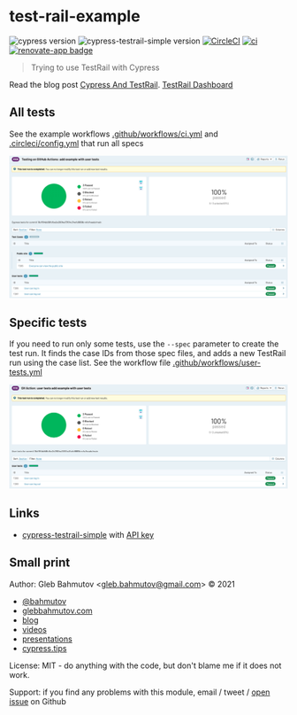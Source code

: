# test-rail-example

![cypress version](https://img.shields.io/badge/cypress-9.2.0-brightgreen) ![cypress-testrail-simple version](https://img.shields.io/badge/cypress--testrail--simple-1.4.0-brightgreen)
[![CircleCI](https://circleci.com/gh/bahmutov/test-rail-example/tree/main.svg?style=svg)](https://circleci.com/gh/bahmutov/test-rail-example/tree/main) [![ci](https://github.com/bahmutov/test-rail-example/actions/workflows/ci.yml/badge.svg?branch=main)](https://github.com/bahmutov/test-rail-example/actions/workflows/ci.yml) [![renovate-app badge][renovate-badge]][renovate-app]

> Trying to use TestRail with Cypress

Read the blog post [Cypress And TestRail](https://glebbahmutov.com/blog/cypress-and-testrail/). [TestRail Dashboard](https://bahmutov.testrail.io/index.php?/projects/overview/2)

## All tests

See the example workflows [.github/workflows/ci.yml](./.github/workflows/ci.yml) and [.circleci/config.yml](./.circleci/config.yml) that run all specs

![A run with all test cases](./images/all-tests.png)

## Specific tests

If you need to run only some tests, use the `--spec` parameter to create the test run. It finds the case IDs from those spec files, and adds a new TestRail run using the case list. See the workflow file [.github/workflows/user-tests.yml](./.github/workflows/user-tests.yml)

![A run with user tests only](./images/user-tests.png)

## Links

- [cypress-testrail-simple](https://github.com/bahmutov/cypress-testrail-simple) with [API key](https://www.gurock.com/testrail/docs/api/getting-started/accessing#username_and_api_key)

## Small print

Author: Gleb Bahmutov &lt;gleb.bahmutov@gmail.com&gt; &copy; 2021

- [@bahmutov](https://twitter.com/bahmutov)
- [glebbahmutov.com](https://glebbahmutov.com)
- [blog](https://glebbahmutov.com/blog)
- [videos](https://www.youtube.com/glebbahmutov)
- [presentations](https://slides.com/bahmutov)
- [cypress.tips](https://cypress.tips)

License: MIT - do anything with the code, but don't blame me if it does not work.

Support: if you find any problems with this module, email / tweet /
[open issue](https://github.com/bahmutov/test-rail-example/issues) on Github

[renovate-badge]: https://img.shields.io/badge/renovate-app-blue.svg
[renovate-app]: https://renovateapp.com/

